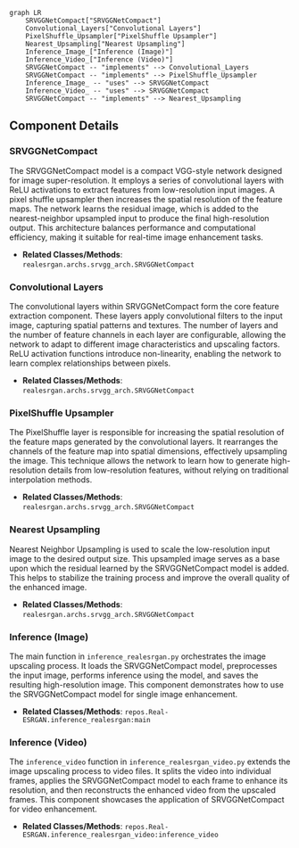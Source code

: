 ```mermaid
graph LR
    SRVGGNetCompact["SRVGGNetCompact"]
    Convolutional_Layers["Convolutional Layers"]
    PixelShuffle_Upsampler["PixelShuffle Upsampler"]
    Nearest_Upsampling["Nearest Upsampling"]
    Inference_Image_["Inference (Image)"]
    Inference_Video_["Inference (Video)"]
    SRVGGNetCompact -- "implements" --> Convolutional_Layers
    SRVGGNetCompact -- "implements" --> PixelShuffle_Upsampler
    Inference_Image_ -- "uses" --> SRVGGNetCompact
    Inference_Video_ -- "uses" --> SRVGGNetCompact
    SRVGGNetCompact -- "implements" --> Nearest_Upsampling
```

## Component Details

### SRVGGNetCompact
The SRVGGNetCompact model is a compact VGG-style network designed for image super-resolution. It employs a series of convolutional layers with ReLU activations to extract features from low-resolution input images. A pixel shuffle upsampler then increases the spatial resolution of the feature maps. The network learns the residual image, which is added to the nearest-neighbor upsampled input to produce the final high-resolution output. This architecture balances performance and computational efficiency, making it suitable for real-time image enhancement tasks.
- **Related Classes/Methods**: `realesrgan.archs.srvgg_arch.SRVGGNetCompact`

### Convolutional Layers
The convolutional layers within SRVGGNetCompact form the core feature extraction component. These layers apply convolutional filters to the input image, capturing spatial patterns and textures. The number of layers and the number of feature channels in each layer are configurable, allowing the network to adapt to different image characteristics and upscaling factors. ReLU activation functions introduce non-linearity, enabling the network to learn complex relationships between pixels.
- **Related Classes/Methods**: `realesrgan.archs.srvgg_arch.SRVGGNetCompact`

### PixelShuffle Upsampler
The PixelShuffle layer is responsible for increasing the spatial resolution of the feature maps generated by the convolutional layers. It rearranges the channels of the feature map into spatial dimensions, effectively upsampling the image. This technique allows the network to learn how to generate high-resolution details from low-resolution features, without relying on traditional interpolation methods.
- **Related Classes/Methods**: `realesrgan.archs.srvgg_arch.SRVGGNetCompact`

### Nearest Upsampling
Nearest Neighbor Upsampling is used to scale the low-resolution input image to the desired output size. This upsampled image serves as a base upon which the residual learned by the SRVGGNetCompact model is added. This helps to stabilize the training process and improve the overall quality of the enhanced image.
- **Related Classes/Methods**: `realesrgan.archs.srvgg_arch.SRVGGNetCompact`

### Inference (Image)
The main function in `inference_realesrgan.py` orchestrates the image upscaling process. It loads the SRVGGNetCompact model, preprocesses the input image, performs inference using the model, and saves the resulting high-resolution image. This component demonstrates how to use the SRVGGNetCompact model for single image enhancement.
- **Related Classes/Methods**: `repos.Real-ESRGAN.inference_realesrgan:main`

### Inference (Video)
The `inference_video` function in `inference_realesrgan_video.py` extends the image upscaling process to video files. It splits the video into individual frames, applies the SRVGGNetCompact model to each frame to enhance its resolution, and then reconstructs the enhanced video from the upscaled frames. This component showcases the application of SRVGGNetCompact for video enhancement.
- **Related Classes/Methods**: `repos.Real-ESRGAN.inference_realesrgan_video:inference_video`
